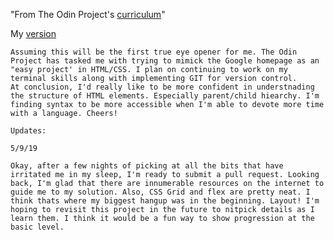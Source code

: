 

"From The Odin Project's [curriculum](http://www.theodinproject.com/courses/web-development-101/lessons/html-css)"


My [version](https://koppenj.github.io/google-homepage/)

    Assuming this will be the first true eye opener for me. The Odin Project has tasked me with trying to mimick the Google homepage as an "easy project' in HTML/CSS. I plan on continuing to work on my terminal skills along with implementing GIT for version control. 
    At conclusion, I'd really like to be more confident in understnading the structure of HTML elements. Especially parent/child hiearchy. I'm finding syntax to be more accessible when I'm able to devote more time with a language. Cheers!  

    Updates:

    5/9/19

    Okay, after a few nights of picking at all the bits that have irritated me in my sleep, I'm ready to submit a pull request. Looking back, I'm glad that there are innumerable resources on the internet to guide me to my solution. Also, CSS Grid and flex are pretty neat. I think thats where my biggest hangup was in the beginning. Layout! I'm hoping to revisit this project in the future to nitpick details as I learn them. I think it would be a fun way to show progression at the basic level.